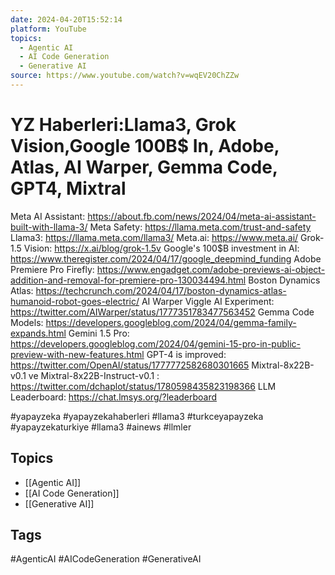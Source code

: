 ```yaml
---
date: 2024-04-20T15:52:14
platform: YouTube
topics:
  - Agentic AI
  - AI Code Generation
  - Generative AI
source: https://www.youtube.com/watch?v=wqEV20ChZZw
---
```

# YZ Haberleri:Llama3, Grok Vision,Google 100B$ In, Adobe, Atlas, AI Warper, Gemma Code, GPT4, Mixtral

Meta AI Assistant: https://about.fb.com/news/2024/04/meta-ai-assistant-built-with-llama-3/
Meta Safety: https://llama.meta.com/trust-and-safety
Llama3: https://llama.meta.com/llama3/
Meta.ai: https://www.meta.ai/
Grok-1.5 Vision: https://x.ai/blog/grok-1.5v
Google's 100$B investment in AI: https://www.theregister.com/2024/04/17/google_deepmind_funding
Adobe Premiere Pro Firefly: https://www.engadget.com/adobe-previews-ai-object-addition-and-removal-for-premiere-pro-130034494.html
Boston Dynamics Atlas: https://techcrunch.com/2024/04/17/boston-dynamics-atlas-humanoid-robot-goes-electric/
AI Warper Viggle AI Experiment: https://twitter.com/AIWarper/status/1777351783477563452
Gemma Code Models: https://developers.googleblog.com/2024/04/gemma-family-expands.html
Gemini 1.5 Pro: https://developers.googleblog.com/2024/04/gemini-15-pro-in-public-preview-with-new-features.html
GPT-4 is improved: https://twitter.com/OpenAI/status/1777772582680301665
 Mixtral-8x22B-v0.1 ve Mixtral-8x22B-Instruct-v0.1 : https://twitter.com/dchaplot/status/1780598435823198366
LLM Leaderboard: https://chat.lmsys.org/?leaderboard

#yapayzeka #yapayzekahaberleri #llama3 #turkceyapayzeka #yapayzekaturkiye #llama3 #ainews #llmler

## Topics
- [[Agentic AI]]
- [[AI Code Generation]]
- [[Generative AI]]

## Tags
#AgenticAI #AICodeGeneration #GenerativeAI